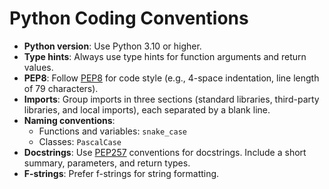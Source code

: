 # Python Coding Conventions

- **Python version**: Use Python 3.10 or higher.
- **Type hints**: Always use type hints for function arguments and return values.
- **PEP8**: Follow [PEP8](https://peps.python.org/pep-0008/) for code style (e.g., 4-space indentation, line length of 79 characters).
- **Imports**: Group imports in three sections (standard libraries, third-party libraries, and local imports), each separated by a blank line.
- **Naming conventions**:
  - Functions and variables: `snake_case`
  - Classes: `PascalCase`
- **Docstrings**: Use [PEP257](https://peps.python.org/pep-0257/) conventions for docstrings. Include a short summary, parameters, and return types.
- **F-strings**: Prefer f-strings for string formatting.
